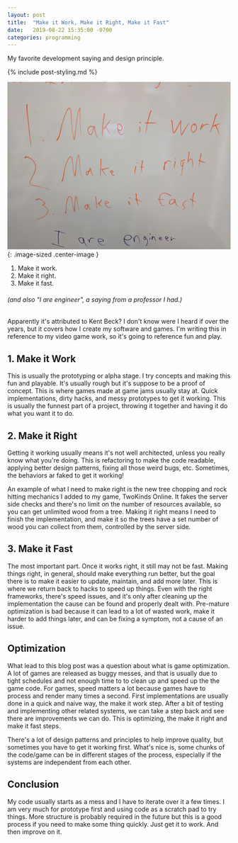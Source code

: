 ```yaml
---
layout: post
title:  "Make it Work, Make it Right, Make it Fast"
date:   2019-08-22 15:35:00 -0700
categories: programming
---
```


My favorite development saying and design principle.

{% include post-styling.md %}

![make it work](/assets/img/posts/makeit/whiteboardwords.jpg){: .image-sized .center-image } 


1. Make it work.
1. Make it right.
1. Make it fast.

###### (and also "I are engineer", a saying from a professor I had.)  



Apparently it's attributed to Kent Beck? I don't know were I heard if over the years, but it covers how I create my software and games. 
I'm writing this in reference to my video game work, so it's going to reference fun and play. 


## 1. Make it Work

This is usually the prototyping or alpha stage. I try concepts and making this fun and playable. It's usually rough but it's suppose to be a proof of concept.
This is where games made at game jams usually stay at. Quick implementations, dirty hacks, and messy prototypes to get it working.
This is usually the funnest part of a project, throwing it together and having it do what you want it to do.

## 2. Make it Right

Getting it working usually means it's not well architected, unless you really know what you're doing.
This is refactoring to make the code readable, applying better design patterns, fixing all those weird bugs, etc.
Sometimes, the behaviors ar faked to get it working!

An example of what I need to make right is the new tree chopping and rock hitting mechanics I added to my game, TwoKinds Online.
It fakes the server side checks and there's no limit on the number of resources available, so you can get unlimited wood from a tree. 
Making it right means I need to finish the implementation, and make it so the trees have a set number of wood you can collect from them, controlled by the server side.

## 3. Make it Fast

The most important part. Once it works right, it still may not be fast. 
Making things right, in general, should make everything run better, but the goal there is to make it easier to update, maintain, and add more later.
This is where we return back to hacks to speed up things. 
Even with the right frameworks, there's speed issues, and it's only after cleaning up the implementation the cause can be found and properly dealt with. 
Pre-mature optimization is bad because it can lead to a lot of wasted work, make it harder to add things later, and can be fixing a symptom, not a cause of an issue.


## Optimization
What lead to this blog post was a question about what is game optimization.
A lot of games are released as buggy messes, and that is usually due to tight schedules and not enough time to to clean up and speed up the the game code.
For games, speed matters a lot because games have to process and render many times a second.
First implementations are usually done in a quick and naive way, the make it work step.
After a bit of testing and implementing other related systems, we can take a step back and see there are improvements we can do. 
This is optimizing, the make it right and make it fast steps.


There's a lot of design patterns and principles to help improve quality, but sometimes you have to get it working first. 
What's nice is, some chunks of the code/game can be in different stages of the process, especially if the systems are independent from each other.

## Conclusion

My code usually starts as a mess and I have to iterate over it a few times. 
I am very much for prototype first and using code as a scratch pad to try things.
More structure is probably required in the future but this is a good process if you need to make some thing quickly. 
Just get it to work. And then improve on it.
